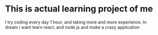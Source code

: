 # This is actual learning project of me 

I try coding every day 1 hour, and taking more and more experience.
In dream i want learn react, and node.js and make a crazy application

